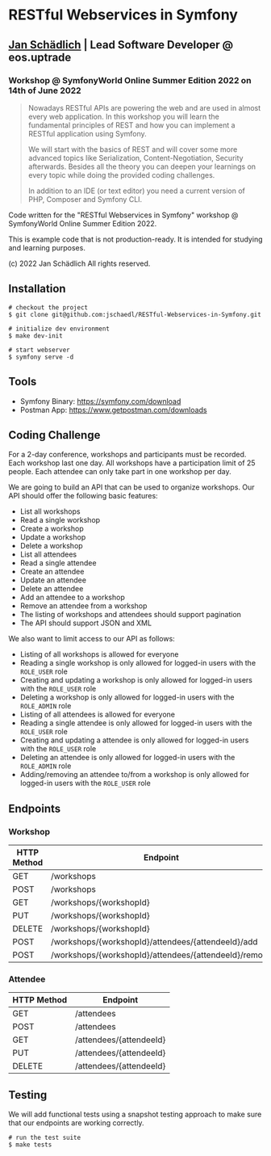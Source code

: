 # RESTful Webservices in Symfony

## [Jan Schädlich](http://janschaedlich.de) | Lead Software Developer @ eos.uptrade

### Workshop @ SymfonyWorld Online Summer Edition 2022 on 14th of June 2022

> Nowadays RESTful APIs are powering the web and are used in almost every web application.
> In this workshop you will learn the fundamental principles of REST and how you can implement a RESTful application using Symfony.
>
> We will start with the basics of REST and will cover some more advanced topics like Serialization, Content-Negotiation, Security afterwards.
> Besides all the theory you can deepen your learnings on every topic while doing the provided coding challenges.
>
> In addition to an IDE (or text editor) you need a current version of PHP, Composer and Symfony CLI.

Code written for the "RESTful Webservices in Symfony" workshop @ SymfonyWorld Online Summer Edition 2022.

This is example code that is not production-ready. It is intended for studying and learning purposes.

(c) 2022 Jan Schädlich All rights reserved.

## Installation

    # checkout the project
    $ git clone git@github.com:jschaedl/RESTful-Webservices-in-Symfony.git

    # initialize dev environment
    $ make dev-init
    
    # start webserver
    $ symfony serve -d

## Tools

- Symfony Binary: https://symfony.com/download
- Postman App: https://www.getpostman.com/downloads

## Coding Challenge

For a 2-day conference, workshops and participants must be recorded.
Each workshop last one day.
All workshops have a participation limit of 25 people.
Each attendee can only take part in one workshop per day.

We are going to build an API that can be used to organize workshops.
Our API should offer the following basic features:

- List all workshops
- Read a single workshop
- Create a workshop
- Update a workshop
- Delete a workshop
- List all attendees
- Read a single attendee
- Create an attendee
- Update an attendee
- Delete an attendee
- Add an attendee to a workshop
- Remove an attendee from a workshop
- The listing of workshops and attendees should support pagination
- The API should support JSON and XML

We also want to limit access to our API as follows:

- Listing of all workshops is allowed for everyone
- Reading a single workshop is only allowed for logged-in users with the `ROLE_USER` role
- Creating and updating a workshop is only allowed for logged-in users with the `ROLE_USER` role
- Deleting a workshop is only allowed for logged-in users with the `ROLE_ADMIN` role
- Listing of all attendees is allowed for everyone
- Reading a single attendee is only allowed for logged-in users with the `ROLE_USER` role
- Creating and updating a attendee is only allowed for logged-in users with the `ROLE_USER` role
- Deleting an attendee is only allowed for logged-in users with the `ROLE_ADMIN` role
- Adding/removing an attendee to/from a workshop is only allowed for logged-in users with the `ROLE_USER` role

## Endpoints

### Workshop

HTTP Method | Endpoint
----------- | --------
GET        | /workshops
POST       | /workshops
GET        | /workshops/{workshopId}
PUT        | /workshops/{workshopId}
DELETE     | /workshops/{workshopId}
POST       | /workshops/{workshopId}/attendees/{attendeeId}/add
POST       | /workshops/{workshopId}/attendees/{attendeeId}/remove

### Attendee

HTTP Method | Endpoint
----------- | --------
GET        | /attendees
POST       | /attendees
GET        | /attendees/{attendeeId}
PUT        | /attendees/{attendeeId}
DELETE     | /attendees/{attendeeId}

## Testing

We will add functional tests using a snapshot testing approach to make sure that our endpoints are working correctly.

    # run the test suite
    $ make tests
